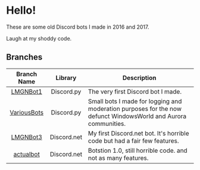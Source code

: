 # Hello!

These are some old Discord bots I made in 2016 and 2017.

Laugh at my shoddy code.

## Branches


| Branch Name   | Library       | Description  |
|:-------------:|:-------------:| ----- |
| [LMGNBot1](https://github.com/Botstion/old-discord-bots/tree/OLD-LMGNBot1) | Discord.py | The very first Discord bot I made. |
| [VariousBots](https://github.com/Botstion/old-discord-bots/tree/OLD-VariousBots) | Discord.py | Small bots I made for logging and moderation purposes for the now defunct WindowsWorld and Aurora communities.|
| [LMGNBot3](https://github.com/Botstion/old-discord-bots/tree/OLD-lmgnbot3) | Discord.net | My first Discord.net bot. It's horrible code but had a fair few features.|
| [actualbot](https://github.com/Botstion/old-discord-bots/tree/actualbot) | Discord.net | Botstion 1.0, still horrible code. and not as many features.|
